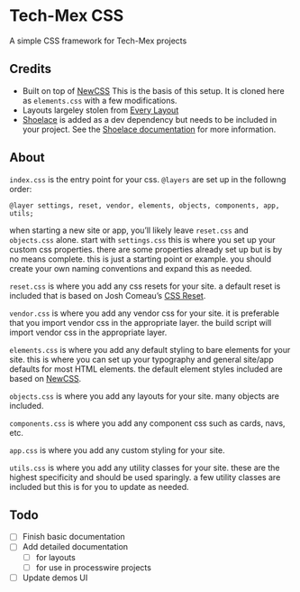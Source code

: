 # Tech-Mex CSS
A simple CSS framework for Tech-Mex projects

## Credits
- Built on top of [NewCSS](https://newcss.net/)
  This is the basis of this setup. It is cloned here as `elements.css` with a few modifications.
- Layouts largeley stolen from [Every Layout](https://every-layout.dev/)
- [Shoelace](https://github.com/shoelace-style/shoelace) is added as a dev dependency but needs to be included in your project. See the [Shoelace documentation](https://shoelace.style/) for more information.

## About
`index.css` is the entry point for your css.
`@layers` are set up in the followng order:
```
@layer settings, reset, vendor, elements, objects, components, app, utils;
```

when starting a new site or app, you’ll likely leave `reset.css` and `objects.css` alone.
start with `settings.css`
this is where you set up your custom css properties. there are some properties already set up but is by no means complete. this is just a starting point or example. you should create your own naming conventions and expand this as needed.

`reset.css` is where you add any css resets for your site. a default reset is included that is based on Josh Comeau’s [CSS Reset](https://www.joshwcomeau.com/css/custom-css-reset/).

`vendor.css` is where you add any vendor css for your site. it is preferable that you import vendor css in the appropriate layer. the build script will import vendor css in the appropriate layer.

`elements.css` is where you add any default styling to bare elements for your site. this is where you can set up your typography and general site/app defaults for most HTML elements. the default element styles included are based on [NewCSS](https://newcss.net/).

`objects.css` is where you add any layouts for your site. many objects are included.

`components.css` is where you add any component css such as cards, navs, etc.

`app.css` is where you add any custom styling for your site.

`utils.css` is where you add any utility classes for your site. these are the highest specificity and should be used sparingly. a few utility classes are included but this is for you to update as needed.

## Todo
- [ ]  Finish basic documentation
- [ ] Add detailed documentation
  - [ ] for layouts
  - [ ] for use in processwire projects
- [ ] Update demos UI

